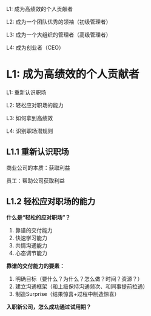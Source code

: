 L1: 成为高绩效的个人贡献者

L2: 成为一个团队优秀的领袖（初级管理者）

L3: 成为一个大组织的管理者（高级管理者）

L4: 成为创业者（CEO）

# L1: 成为高绩效的个人贡献者

L1: 重新认识职场

L2: 轻松应对职场的能力

L3: 如何拿到高绩效

L4: 识别职场潜规则

## L1.1 重新认识职场

商业公司的本质：获取利益

员工：帮助公司获取利益

## L1.2 轻松应对职场的能力

**什么是“轻松的应对职场”？**

1. 靠谱的交付能力
2. 快速学习能力
3. 共情沟通能力
4. 心态调节能力

**靠谱的交付能力的要素：**

1. 明确目标（要什么？为什么？怎么做？时间？资源？）
2. 建立沟通框架（和上级保持沟通频次、和同事提前拉通）
3. 制造Surprise（结果惊喜+过程中制造惊喜）

**入职新公司，怎么成功通过试用期？**



